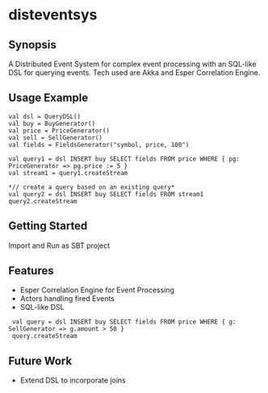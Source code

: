 # disteventsys #

## Synopsis ##
A Distributed Event System for complex event processing with an SQL-like DSL for querying events. Tech used are Akka and Esper Correlation Engine.

## Usage Example ##
```<scala>
val dsl = QueryDSL()
val buy = BuyGenerator()
val price = PriceGenerator()
val sell = SellGenerator()
val fields = FieldsGenerator("symbol, price, 100")
    
val query1 = dsl INSERT buy SELECT fields FROM price WHERE { pg: PriceGenerator => pg.price := 5 }
val stream1 = query1.createStream

*// create a query based on an existing query* 
val query2 = dsl INSERT buy SELECT fields FROM stream1
query2.createStream

```
## Getting Started ##
Import and Run as SBT project

## Features ##
* Esper Correlation Engine for Event Processing
* Actors handling fired Events
* SQL-like DSL 
```<scala>
 val query = dsl INSERT buy SELECT fields FROM price WHERE { g: SellGenerator => g.amount > 50 }
 query.createStream
 ```
## Future Work ##
* Extend DSL to incorporate joins
